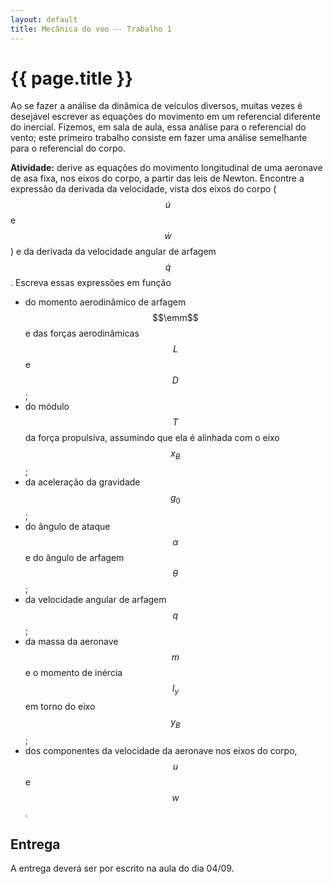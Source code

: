 ```yaml
---
layout: default
title: Mecânica do voo -- Trabalho 1
---
```


{{ page.title }}
================

Ao se fazer a análise da dinâmica de veículos diversos, muitas vezes é desejável
escrever as equações do movimento em um referencial diferente do inercial.
Fizemos, em sala de aula, essa análise para o referencial do vento;
este primeiro trabalho consiste em fazer uma análise semelhante para o
referencial do corpo.

**Atividade:**
derive as equações do movimento longitudinal de uma aeronave de asa fixa,
nos eixos do corpo, a partir das leis de Newton.
Encontre a expressão da derivada da velocidade, vista dos eixos do corpo
($$\dot u$$ e $$\dot w$$) e da derivada da velocidade angular de arfagem
$$\dot q$$.
Escreva essas expressões em função

* do momento aerodinâmico de arfagem $$\emm$$ e das forças aerodinâmicas
  $$L$$ e $$D$$;
* do módulo $$T$$ da força propulsiva, assumindo que ela é alinhada com
  o eixo $$x_B$$;
* da aceleração da gravidade $$g_0$$;
* do ângulo de ataque $$\alpha$$ e do ângulo de arfagem $$\theta$$;
* da velocidade angular de arfagem $$q$$;
* da massa da aeronave $$m$$ e o momento de inércia $$I_y$$ em torno do eixo
  $$y_B$$;
* dos componentes da velocidade da aeronave nos eixos do corpo, 
  $$u$$ e $$w$$.


Entrega
-------
A entrega deverá ser por escrito na aula do dia 04/09.